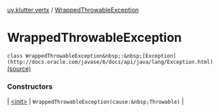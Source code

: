 [uy.klutter.vertx](../index.md) / [WrappedThrowableException](.)


# WrappedThrowableException

`class WrappedThrowableException&nbsp;:&nbsp;[Exception](http://docs.oracle.com/javase/6/docs/api/java/lang/Exception.html)` [(source)](https://github.com/kohesive/klutter/blob/master/vertx3-jdk8/src/main/kotlin/uy/klutter/vertx/Vertx.kt#L18)



### Constructors


| [&lt;init&gt;](-init-.md) | `WrappedThrowableException(cause:&nbsp;Throwable)` |

